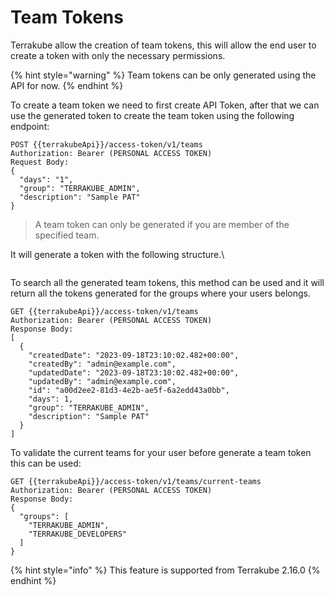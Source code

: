 # Team Tokens

Terrakube allow the creation of team tokens, this will allow the end user to create a token with only the necessary permissions.

{% hint style="warning" %}
Team tokens can be only generated using the API for now.
{% endhint %}

To create a team token we need to first create API Token, after that we can use the generated token to create the team token using the following endpoint:

```
POST {{terrakubeApi}}/access-token/v1/teams
Authorization: Bearer (PERSONAL ACCESS TOKEN)
Request Body:
{
  "days": "1",
  "group": "TERRAKUBE_ADMIN",
  "description": "Sample PAT"
}
```

> A team token can only be generated if you are member of the specified team.

It will generate a token with the following structure.\


<figure><img src="https://user-images.githubusercontent.com/4461895/268794371-cb1648e5-7069-41db-8950-6cce4495935d.png" alt=""><figcaption></figcaption></figure>

To search all the generated team tokens, this method can be used and it will return all the tokens generated for the groups where your users belongs.

```
GET {{terrakubeApi}}/access-token/v1/teams
Authorization: Bearer (PERSONAL ACCESS TOKEN)
Response Body:
[
  {
    "createdDate": "2023-09-18T23:10:02.482+00:00",
    "createdBy": "admin@example.com",
    "updatedDate": "2023-09-18T23:10:02.482+00:00",
    "updatedBy": "admin@example.com",
    "id": "a00d2ee2-81d3-4e2b-ae5f-6a2edd43a0bb",
    "days": 1,
    "group": "TERRAKUBE_ADMIN",
    "description": "Sample PAT"
  }
]
```

To validate the current teams for your user before generate a team token this can be used:

```
GET {{terrakubeApi}}/access-token/v1/teams/current-teams
Authorization: Bearer (PERSONAL ACCESS TOKEN)
Response Body:
{
  "groups": [
    "TERRAKUBE_ADMIN",
    "TERRAKUBE_DEVELOPERS"
  ]
}
```



{% hint style="info" %}
This feature is supported from Terrakube 2.16.0
{% endhint %}
